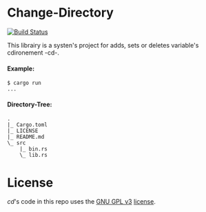 Change-Directory
================

[![Build Status](https://travis-ci.org/adjivas/cd.svg)](https://travis-ci.org/adjivas/cd)

This librairy is a systen's project for adds, sets or deletes variable's cdironement -cd-.

#### Example:
```shell
$ cargo run
...
```

#### Directory-Tree:

```shell
.
|_ Cargo.toml
|_ LICENSE
|_ README.md
\_ src
    |_ bin.rs
    \_ lib.rs
```

# License
*cd*'s code in this repo uses the [GNU GPL v3](http://www.gnu.org/licenses/gpl-3.0.html) [license](https://github.com/adjivas/cd/blob/master/LICENSE).
